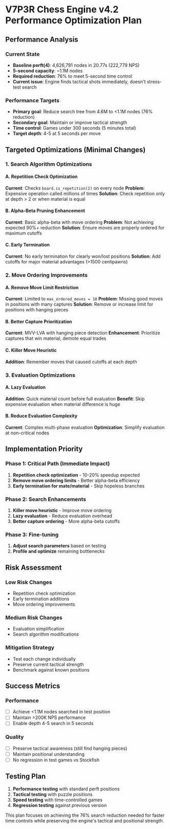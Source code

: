 # V7P3R Chess Engine v4.2 Performance Optimization Plan

## Performance Analysis

### Current State
- **Baseline perft(4)**: 4,626,791 nodes in 20.77s (222,779 NPS)
- **5-second capacity**: ~1.1M nodes
- **Required reduction**: 76% to meet 5-second time control
- **Current issue**: Engine finds tactical shots immediately, doesn't stress-test search

### Performance Targets
- **Primary goal**: Reduce search tree from 4.6M to <1.1M nodes (76% reduction)
- **Secondary goal**: Maintain or improve tactical strength
- **Time control**: Games under 300 seconds (5 minutes total)
- **Target depth**: 4-5 at 5 seconds per move

## Targeted Optimizations (Minimal Changes)

### 1. Search Algorithm Optimizations

#### A. Repetition Check Optimization
**Current**: Checks `board.is_repetition(2)` on every node
**Problem**: Expensive operation called millions of times
**Solution**: Check repetition only at depth > 2 or when material is equal

#### B. Alpha-Beta Pruning Enhancement
**Current**: Basic alpha-beta with move ordering
**Problem**: Not achieving expected 90%+ reduction
**Solution**: Ensure moves are properly ordered for maximum cutoffs

#### C. Early Termination
**Current**: No early termination for clearly won/lost positions
**Solution**: Add cutoffs for major material advantages (>1500 centipawns)

### 2. Move Ordering Improvements

#### A. Remove Move Limit Restriction
**Current**: Limited to `max_ordered_moves = 10`
**Problem**: Missing good moves in positions with many captures
**Solution**: Remove or increase limit for positions with hanging pieces

#### B. Better Capture Prioritization
**Current**: MVV-LVA with hanging piece detection
**Enhancement**: Prioritize captures that win material, demote equal trades

#### C. Killer Move Heuristic
**Addition**: Remember moves that caused cutoffs at each depth

### 3. Evaluation Optimizations

#### A. Lazy Evaluation
**Addition**: Quick material count before full evaluation
**Benefit**: Skip expensive evaluation when material difference is huge

#### B. Reduce Evaluation Complexity
**Current**: Complex multi-phase evaluation
**Optimization**: Simplify evaluation at non-critical nodes

## Implementation Priority

### Phase 1: Critical Path (Immediate Impact)
1. **Repetition check optimization** - 10-20% speedup expected
2. **Remove move ordering limits** - Better alpha-beta efficiency
3. **Early termination for mate/material** - Skip hopeless branches

### Phase 2: Search Enhancements
1. **Killer move heuristic** - Improve move ordering
2. **Lazy evaluation** - Reduce evaluation overhead
3. **Better capture ordering** - More alpha-beta cutoffs

### Phase 3: Fine-tuning
1. **Adjust search parameters** based on testing
2. **Profile and optimize** remaining bottlenecks

## Risk Assessment

### Low Risk Changes
- Repetition check optimization
- Early termination additions
- Move ordering improvements

### Medium Risk Changes
- Evaluation simplification
- Search algorithm modifications

### Mitigation Strategy
- Test each change individually
- Preserve current tactical strength
- Benchmark against known positions

## Success Metrics

### Performance
- [ ] Achieve <1.1M nodes searched in test position
- [ ] Maintain >200K NPS performance
- [ ] Enable depth 4-5 search in 5 seconds

### Quality
- [ ] Preserve tactical awareness (still find hanging pieces)
- [ ] Maintain positional understanding
- [ ] No regression in test games vs Stockfish

## Testing Plan

1. **Performance testing** with standard perft positions
2. **Tactical testing** with puzzle positions
3. **Speed testing** with time-controlled games
4. **Regression testing** against previous version

This plan focuses on achieving the 76% search reduction needed for faster time controls while preserving the engine's tactical and positional strength.
